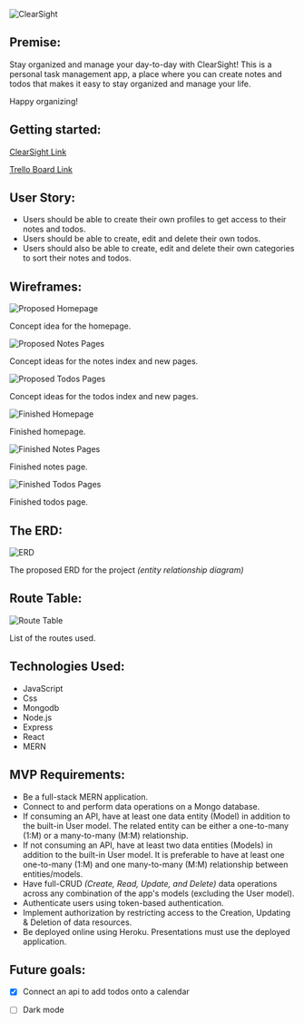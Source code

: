 <!-- # ClearSight -->
![ClearSight](./img/clearsight.png)


## Premise: 

Stay organized and manage your day-to-day with ClearSight!
This is a personal task management app, a place where you can create notes and todos that makes it easy to stay organized and manage your life. 

Happy organizing!


## Getting started:
[ClearSight Link](https://clearsight-sei.herokuapp.com/)

[Trello Board Link](https://trello.com/invite/b/LqfJ94a2/8a2a0c57a5bff3e1d0ffb2942ebff9af/group-project)


## User Story:

- Users should be able to create their own profiles to get access to their notes and todos.
- Users should be able to create, edit and delete their own todos.
- Users should also be able to create, edit and delete their own categories to sort their notes and todos.


## Wireframes:
 
![Proposed Homepage](./img/proposed-homepage.png)

Concept idea for the homepage.

![Proposed Notes Pages](./img/proposed-notes-pages.png)

Concept ideas for the notes index and new pages.

![Proposed Todos Pages](./img/proposed-todo-list-pages.png)

Concept ideas for the todos index and new pages.

![Finished Homepage](./img/final-homepage.png)

Finished homepage.

![Finished Notes Pages](./img/final-notes.png)

Finished notes page.

![Finished Todos Pages](./img/final-todos.png)

Finished todos page.

## The ERD: 

![ERD](./img/ERD.png)

The proposed ERD for the project *(entity relationship diagram)*


## Route Table:
 ![Route Table](./img/routes.png)
 
List of the routes used.

## Technologies Used:
- JavaScript
- Css
- Mongodb
- Node.js
- Express
- React
- MERN

## MVP Requirements:
- Be a full-stack MERN application.
- Connect to and perform data operations on a Mongo database.
- If consuming an API, have at least one data entity (Model) in addition to the built-in User model. The related entity can be either a one-to-many (1:M) or a many-to-many (M:M) relationship.
- If not consuming an API, have at least two data entities (Models) in addition to the built-in User model. It is preferable to have at least one one-to-many (1:M) and one many-to-many (M:M) relationship between entities/models.
- Have full-CRUD *(Create, Read, Update, and Delete)* data operations across any combination of the app's models (excluding the User model). 
- Authenticate users using token-based authentication.
- Implement authorization by restricting access to the Creation, Updating & Deletion of data resources.
- Be deployed online using Heroku. Presentations must use the deployed application.



## Future goals:
- [x] Connect an api to add todos onto a calendar
- [ ] Dark mode


